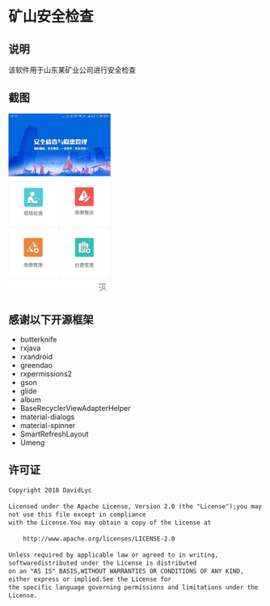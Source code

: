 # 矿山安全检查

## 说明
该软件用于山东某矿业公司进行安全检查

## 截图
<img src="ui.jpg" width="40%" height="40%" />

## 感谢以下开源框架

* butterknife
* rxjava
* rxandroid
* greendao
* rxpermissions2
* gson
* glide
* album
* BaseRecyclerViewAdapterHelper
* material-dialogs
* material-spinner
* SmartRefreshLayout
* Umeng

## 许可证
    Copyright 2018 DavidLyc
    
    Licensed under the Apache License, Version 2.0 (the "License");you may not use this file except in compliance
    with the License.You may obtain a copy of the License at
    
        http://www.apache.org/licenses/LICENSE-2.0
        
    Unless required by applicable law or agreed to in writing, softwaredistributed under the License is distributed
    on an "AS IS" BASIS,WITHOUT WARRANTIES OR CONDITIONS OF ANY KIND, either express or implied.See the License for 
    the specific language governing permissions and limitations under the License.
